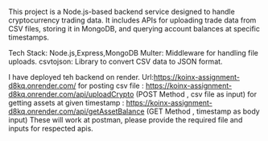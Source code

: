 This project is a Node.js-based backend service designed to handle cryptocurrency trading data. 
It includes APIs for uploading trade data from CSV files, storing it in MongoDB, and querying account balances at specific timestamps.

Tech Stack:
Node.js,Express,MongoDB
Multer: Middleware for handling file uploads.
csvtojson: Library to convert CSV data to JSON format.

I have deployed teh backend on render.
Url:https://koinx-assignment-d8kq.onrender.com/
for posting csv file : https://koinx-assignment-d8kq.onrender.com/api/uploadCrypto (POST Method , csv file as input)
for getting assets at given timestamp : https://koinx-assignment-d8kq.onrender.com/api/getAssetBalance (GET Method , timestamp as body input)
These will work at postman, please provide the required file and inputs for respected apis.
